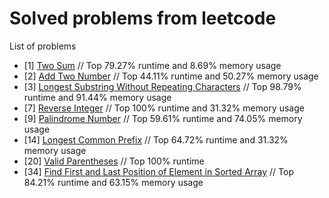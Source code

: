 # Solved problems from leetcode
List of problems
- [1] [Two Sum](https://github.com/svirskey/leetcode/blob/main/1.cpp)
// Top 79.27% runtime and 8.69% memory usage 
- [2] [Add Two Number](https://github.com/svirskey/leetcode/blob/main/2.cpp)
// Top 44.11% runtime and 50.27% memory usage
- [3] [Longest Substring Without Repeating Characters](https://github.com/svirskey/leetcode/blob/main/3.cpp)
// Top 98.79% runtime and 91.44% memory usage
- [7] [Reverse Integer](https://github.com/svirskey/leetcode/blob/main/7.cpp)
// Top 100% runtime and 31.32% memory usage
- [9] [Palindrome Number](https://github.com/svirskey/leetcode/blob/main/9.cpp)
// Top 59.61% runtime and 74.05% memory usage
- [14] [Longest Common Prefix](https://github.com/svirskey/leetcode/blob/main/14.cpp)
// Top 64.72% runtime and 31.32% memory usage
- [20] [Valid Parentheses](https://github.com/svirskey/leetcode/blob/main/20.cpp)
// Top 100% runtime 
- [34] [Find First and Last Position of Element in Sorted Array](https://github.com/svirskey/leetcode/blob/main/34.cpp)
// Top 84.21% runtime and 63.15% memory usage
